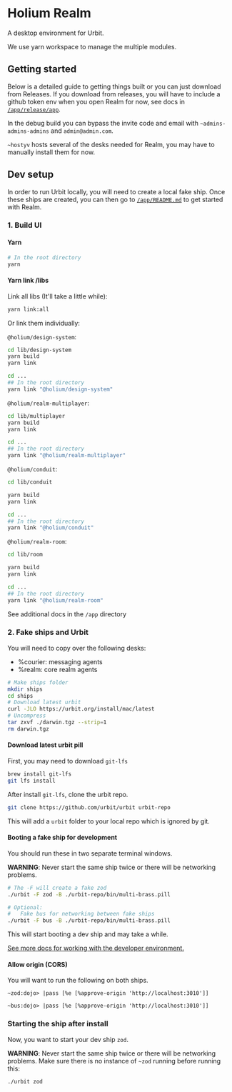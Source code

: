 # Holium Realm

A desktop environment for Urbit.

We use yarn workspace to manage the multiple modules.

## Getting started
Below is a detailed guide to getting things built or you can just download from Releases. If you download from releases, you will have to include a github token env when you open Realm for now, see docs in [`/app/release/app`](https://github.com/holium/realm/tree/main/app/release/app/README.md).

In the debug build you can bypass the invite code and email with `~admins-admins-admins` and `admin@admin.com`. 

`~hostyv` hosts several of the desks needed for Realm, you may have to manually install them for now.

## Dev setup

In order to run Urbit locally, you will need to create a local fake ship. Once these ships are
created, you can then go to [`/app/README.md`](/app/README.md) to get started with Realm.

### 1. Build UI

#### Yarn

```zsh
# In the root directory
yarn
```

#### Yarn link /libs

Link all libs (It'll take a little while):

```zsh
yarn link:all
```

Or link them individually:

`@holium/design-system`:

```zsh
cd lib/design-system
yarn build
yarn link

cd ...
## In the root directory
yarn link "@holium/design-system"
```

`@holium/realm-multiplayer`:

```zsh
cd lib/multiplayer
yarn build
yarn link

cd ...
## In the root directory
yarn link "@holium/realm-multiplayer"
```

`@holium/conduit`:

```zsh
cd lib/conduit

yarn build
yarn link

cd ...
## In the root directory
yarn link "@holium/conduit"
```


`@holium/realm-room`:

```zsh
cd lib/room

yarn build
yarn link

cd ...
## In the root directory
yarn link "@holium/realm-room"
```

See additional docs in the `/app` directory

### 2. Fake ships and Urbit

You will need to copy over the following desks:

- %courier: messaging agents
- %realm: core realm agents

```zsh
# Make ships folder
mkdir ships
cd ships
# Download latest urbit
curl -JLO https://urbit.org/install/mac/latest
# Uncompress
tar zxvf ./darwin.tgz --strip=1
rm darwin.tgz
```

#### Download latest urbit pill

First, you may need to download `git-lfs`

```zsh
brew install git-lfs
git lfs install
```

After install `git-lfs`, clone the urbit repo.

```zsh
git clone https://github.com/urbit/urbit urbit-repo
```

This will add a `urbit` folder to your local repo which is ignored by git.

#### Booting a fake ship for development

You should run these in two separate terminal windows.

**WARNING**: Never start the same ship twice or there will be networking problems.

```zsh
# The -F will create a fake zod
./urbit -F zod -B ./urbit-repo/bin/multi-brass.pill

# Optional:
#   Fake bus for networking between fake ships
./urbit -F bus -B ./urbit-repo/bin/multi-brass.pill
```

This will start booting a dev ship and may take a while.

[See more docs for working with the developer environment.](https://urbit.org/docs/development/environment)

#### Allow origin (CORS)

You will want to run the following on both ships.

```hoon
~zod:dojo> |pass [%e [%approve-origin 'http://localhost:3010']]
```

```hoon
~bus:dojo> |pass [%e [%approve-origin 'http://localhost:3010']]
```

### Starting the ship after install

Now, you want to start your dev ship `zod`.

**WARNING**: Never start the same ship twice or there will be networking problems. Make sure there is no instance of `~zod` running before running this:

```zsh
./urbit zod
```
